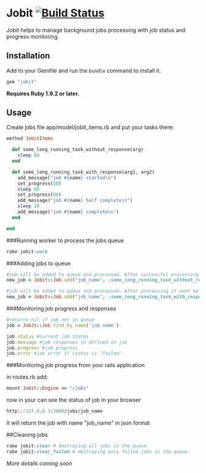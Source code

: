 # Jobit [![Build Status](https://secure.travis-ci.org/vtg/jobit.png)](http://travis-ci.org/vtg/jobit)

Jobit helps to manage background jobs processing with job status and progress monitoring.

## Installation

Add to your Gemfile and run the `bundle` command to install it.

```ruby
gem "jobit"
```

**Requires Ruby 1.9.2 or later.**


## Usage

Create jobs file app/model/jobit_items.rb and put your tasks there:

```ruby
method JobitItems

  def some_long_running_task_without_response(arg)
    sleep 60
  end

  def some_long_running_task_with_response(arg1, arg2)
    add_message("job #{name} started\n")
    set_progress(10)
    sleep 60
    set_progress(80)
    add_message("job #{name} half complete\n")
    sleep 10
    add_message("job #{name} complete\n")
  end

end
```

###Running worker to process the jobs queue

```ruby
rake jobit:work
```


###Adding jobs to queue

```ruby
#job will be added to queue and processed. After successful processing it will be destroyed
new_job = Jobit::Job.add("job_name", :some_long_running_task_without_response, 'val1')

#job will be added to queue and processed. After processing it wont be destroyed so you can see its messages and progress
new_job = Jobit::Job.add("job_name", :some_long_running_task_with_response, 'val1', 'val2'){{ :keep => true }}
```

###Monitoring job progress and responses

```ruby
#returns nil if job not in queue
job = Jobit::Job.find_by_name('job_name')

job.status #current job status
job.message #job responses in defined in job
job.progress #job progress
job.error #job error if status is "failed"
```

###Monitoring job progress from your rails application

in routes.rb add:

```ruby
mount Jobit::Engine => "/jobs"
```

now in your can see the status of job in your browser

```ruby
http://127.0.0.1:3000/jobs/job_name
```
It will return the job with name "job_name" in json format


##Cleaning jobs

```ruby
rake jobit:clear # destroying all jobs in the queue.
rake jobit:clear_failed # destroying only failed jobs in the queue.
```

*More details coming soon*



